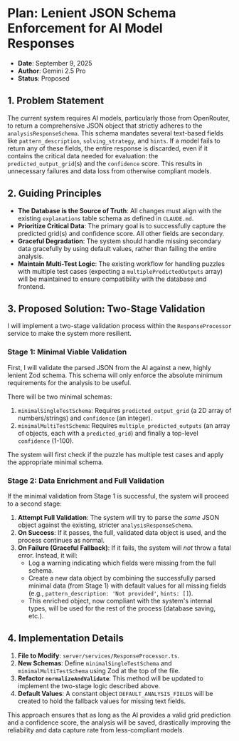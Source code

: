 # Plan: Lenient JSON Schema Enforcement for AI Model Responses

*   **Date**: September 9, 2025
*   **Author**: Gemini 2.5 Pro
*   **Status**: Proposed

## 1. Problem Statement

The current system requires AI models, particularly those from OpenRouter, to return a comprehensive JSON object that strictly adheres to the `analysisResponseSchema`. This schema mandates several text-based fields like `pattern_description`, `solving_strategy`, and `hints`. If a model fails to return any of these fields, the entire response is discarded, even if it contains the critical data needed for evaluation: the `predicted_output_grid`(s) and the `confidence` score. This results in unnecessary failures and data loss from otherwise compliant models.

## 2. Guiding Principles

*   **The Database is the Source of Truth**: All changes must align with the existing `explanations` table schema as defined in `CLAUDE.md`.
*   **Prioritize Critical Data**: The primary goal is to successfully capture the predicted grid(s) and confidence score. All other fields are secondary.
*   **Graceful Degradation**: The system should handle missing secondary data gracefully by using default values, rather than failing the entire analysis.
*   **Maintain Multi-Test Logic**: The existing workflow for handling puzzles with multiple test cases (expecting a `multiplePredictedOutputs` array) will be maintained to ensure compatibility with the database and frontend.

## 3. Proposed Solution: Two-Stage Validation

I will implement a two-stage validation process within the `ResponseProcessor` service to make the system more resilient.

### Stage 1: Minimal Viable Validation

First, I will validate the parsed JSON from the AI against a new, highly lenient Zod schema. This schema will only enforce the absolute minimum requirements for the analysis to be useful.

There will be two minimal schemas:

1.  `minimalSingleTestSchema`: Requires `predicted_output_grid` (a 2D array of numbers/strings) and `confidence` (an integer).
2.  `minimalMultiTestSchema`: Requires `multiple_predicted_outputs` (an array of objects, each with a `predicted_grid`) and finally a top-level `confidence` (1-100).

The system will first check if the puzzle has multiple test cases and apply the appropriate minimal schema.

### Stage 2: Data Enrichment and Full Validation

If the minimal validation from Stage 1 is successful, the system will proceed to a second stage:

1.  **Attempt Full Validation**: The system will try to parse the *same* JSON object against the existing, stricter `analysisResponseSchema`.
2.  **On Success**: If it passes, the full, validated data object is used, and the process continues as normal.
3.  **On Failure (Graceful Fallback)**: If it fails, the system will *not* throw a fatal error. Instead, it will:
    *   Log a warning indicating which fields were missing from the full schema.
    *   Create a new data object by combining the successfully parsed minimal data (from Stage 1) with default values for all missing fields (e.g., `pattern_description: 'Not provided'`, `hints: []`).
    *   This enriched object, now compliant with the system's internal types, will be used for the rest of the process (database saving, etc.).

## 4. Implementation Details

1.  **File to Modify**: `server/services/ResponseProcessor.ts`.
2.  **New Schemas**: Define `minimalSingleTestSchema` and `minimalMultiTestSchema` using Zod at the top of the file.
3.  **Refactor `normalizeAndValidate`**: This method will be updated to implement the two-stage logic described above.
4.  **Default Values**: A constant object `DEFAULT_ANALYSIS_FIELDS` will be created to hold the fallback values for missing text fields.

This approach ensures that as long as the AI provides a valid grid prediction and a confidence score, the analysis will be saved, drastically improving the reliability and data capture rate from less-compliant models.
